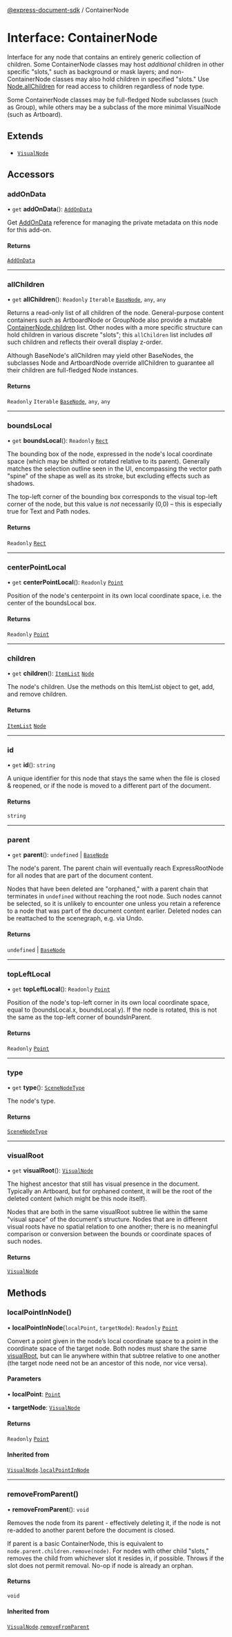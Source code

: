[@express-document-sdk](../overview.md) / ContainerNode

# Interface: ContainerNode

Interface for any node that contains an entirely generic collection of children. Some ContainerNode classes may host
*additional* children in other specific "slots," such as background or mask layers; and non-ContainerNode classes may
also hold children in specified "slots." Use [Node.allChildren](../classes/Node.md#allchildren) for read access to children regardless of node type.

Some ContainerNode classes may be full-fledged Node subclasses (such as Group), while others may be a subclass of the
more minimal VisualNode (such as Artboard).

## Extends

-   [`VisualNode`](../classes/VisualNode.md)

## Accessors

### addOnData

• `get` **addOnData**(): [`AddOnData`](../classes/AddOnData.md)

Get [AddOnData](../classes/AddOnData.md) reference for managing the private metadata on this node for this add-on.

#### Returns

[`AddOnData`](../classes/AddOnData.md)

<hr />

### allChildren

• `get` **allChildren**(): `Readonly` `Iterable` [`BaseNode`](../classes/BaseNode.md), `any`, `any`

Returns a read-only list of all children of the node. General-purpose content containers such as ArtboardNode or
GroupNode also provide a mutable [ContainerNode.children](ContainerNode.md#children) list. Other nodes with a more specific structure can
hold children in various discrete "slots"; this `allChildren` list includes *all* such children and reflects their
overall display z-order.

Although BaseNode's allChildren may yield other BaseNodes, the subclasses Node and ArtboardNode override allChildren
to guarantee all their children are full-fledged Node instances.

#### Returns

`Readonly` `Iterable` [`BaseNode`](../classes/BaseNode.md), `any`, `any`

<hr />

### boundsLocal

• `get` **boundsLocal**(): `Readonly` [`Rect`](Rect.md)

The bounding box of the node, expressed in the node's local coordinate space (which may be shifted or rotated
relative to its parent). Generally matches the selection outline seen in the UI, encompassing the vector path
"spine" of the shape as well as its stroke, but excluding effects such as shadows.

The top-left corner of the bounding box corresponds to the visual top-left corner of the node, but this value is
*not* necessarily (0,0) – this is especially true for Text and Path nodes.

#### Returns

`Readonly` [`Rect`](Rect.md)

<hr />

### centerPointLocal

• `get` **centerPointLocal**(): `Readonly` [`Point`](Point.md)

Position of the node's centerpoint in its own local coordinate space, i.e. the center of the boundsLocal box.

#### Returns

`Readonly` [`Point`](Point.md)

<hr />

### children

• `get` **children**(): [`ItemList`](../classes/ItemList.md) [`Node`](../classes/Node.md)

The node's children. Use the methods on this ItemList object to get, add, and remove children.

#### Returns

[`ItemList`](../classes/ItemList.md) [`Node`](../classes/Node.md)

<hr />

### id

• `get` **id**(): `string`

A unique identifier for this node that stays the same when the file is closed & reopened, or if the node is
moved to a different part of the document.

#### Returns

`string`

<hr />

### parent

• `get` **parent**(): `undefined` \| [`BaseNode`](../classes/BaseNode.md)

The node's parent. The parent chain will eventually reach ExpressRootNode for all nodes that are part of the document
content.

Nodes that have been deleted are "orphaned," with a parent chain that terminates in `undefined` without reaching the
root node. Such nodes cannot be selected, so it is unlikely to encounter one unless you retain a reference to a node
that was part of the document content earlier. Deleted nodes can be reattached to the scenegraph, e.g. via Undo.

#### Returns

`undefined` \| [`BaseNode`](../classes/BaseNode.md)

<hr />

### topLeftLocal

• `get` **topLeftLocal**(): `Readonly` [`Point`](Point.md)

Position of the node's top-left corner in its own local coordinate space, equal to (boundsLocal.x,
boundsLocal.y). If the node is rotated, this is not the same as the top-left corner of
boundsInParent.

#### Returns

`Readonly` [`Point`](Point.md)

<hr />

### type

• `get` **type**(): [`SceneNodeType`](../enumerations/SceneNodeType.md)

The node's type.

#### Returns

[`SceneNodeType`](../enumerations/SceneNodeType.md)

<hr />

### visualRoot

• `get` **visualRoot**(): [`VisualNode`](../classes/VisualNode.md)

The highest ancestor that still has visual presence in the document. Typically an Artboard, but for orphaned
content, it will be the root of the deleted content (which might be this node itself).

Nodes that are both in the same visualRoot subtree lie within the same "visual space" of the document's
structure. Nodes that are in different visual roots have no spatial relation to one another; there is no
meaningful comparison or conversion between the bounds or coordinate spaces of such nodes.

#### Returns

[`VisualNode`](../classes/VisualNode.md)

## Methods

### localPointInNode()

• **localPointInNode**(`localPoint`, `targetNode`): `Readonly` [`Point`](Point.md)

Convert a point given in the node’s local coordinate space to a point in the coordinate space of the target node.
Both nodes must share the same [visualRoot](../classes/VisualNode.md#visualroot), but can lie anywhere within that subtree relative to one
another (the target node need not be an ancestor of this node, nor vice versa).

#### Parameters

• **localPoint**: [`Point`](Point.md)

• **targetNode**: [`VisualNode`](../classes/VisualNode.md)

#### Returns

`Readonly` [`Point`](Point.md)

#### Inherited from

[`VisualNode`](../classes/VisualNode.md).[`localPointInNode`](../classes/VisualNode.md#localpointinnode)

<hr />

### removeFromParent()

• **removeFromParent**(): `void`

Removes the node from its parent - effectively deleting it, if the node is not re-added to another parent before the
document is closed.

If parent is a basic ContainerNode, this is equivalent to `node.parent.children.remove(node)`. For nodes with other
child "slots," removes the child from whichever slot it resides in, if possible. Throws if the slot does not permit
removal. No-op if node is already an orphan.

#### Returns

`void`

#### Inherited from

[`VisualNode`](../classes/VisualNode.md).[`removeFromParent`](../classes/VisualNode.md#removefromparent)
